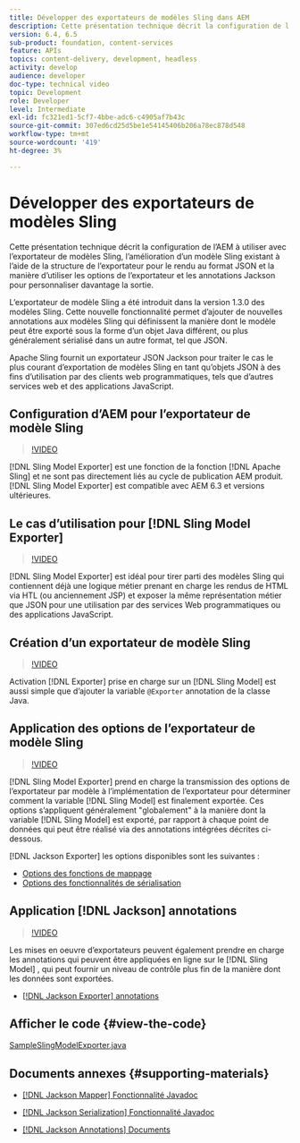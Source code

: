 ```yaml
---
title: Développer des exportateurs de modèles Sling dans AEM
description: Cette présentation technique décrit la configuration de l’AEM à utiliser avec l’exportateur de modèles Sling, l’amélioration d’un modèle Sling existant à l’aide de la structure de l’exportateur pour le rendu au format JSON et la manière d’utiliser les options de l’exportateur et les annotations Jackson pour personnaliser davantage la sortie.
version: 6.4, 6.5
sub-product: foundation, content-services
feature: APIs
topics: content-delivery, development, headless
activity: develop
audience: developer
doc-type: technical video
topic: Development
role: Developer
level: Intermediate
exl-id: fc321ed1-5cf7-4bbe-adc6-c4905af7b43c
source-git-commit: 307ed6cd25d5be1e54145406b206a78ec878d548
workflow-type: tm+mt
source-wordcount: '419'
ht-degree: 3%

---
```


# Développer des exportateurs de modèles Sling

Cette présentation technique décrit la configuration de l’AEM à utiliser avec l’exportateur de modèles Sling, l’amélioration d’un modèle Sling existant à l’aide de la structure de l’exportateur pour le rendu au format JSON et la manière d’utiliser les options de l’exportateur et les annotations Jackson pour personnaliser davantage la sortie.

L’exportateur de modèle Sling a été introduit dans la version 1.3.0 des modèles Sling. Cette nouvelle fonctionnalité permet d’ajouter de nouvelles annotations aux modèles Sling qui définissent la manière dont le modèle peut être exporté sous la forme d’un objet Java différent, ou plus généralement sérialisé dans un autre format, tel que JSON.

Apache Sling fournit un exportateur JSON Jackson pour traiter le cas le plus courant d’exportation de modèles Sling en tant qu’objets JSON à des fins d’utilisation par des clients web programmatiques, tels que d’autres services web et des applications JavaScript.

## Configuration d’AEM pour l’exportateur de modèle Sling

>[!VIDEO](https://video.tv.adobe.com/v/16862/?quality=12&learn=on)

[!DNL Sling Model Exporter] est une fonction de la fonction [!DNL Apache Sling] et ne sont pas directement liés au cycle de publication AEM produit. [!DNL Sling Model Exporter] est compatible avec AEM 6.3 et versions ultérieures.

## Le cas d’utilisation pour [!DNL Sling Model Exporter]

>[!VIDEO](https://video.tv.adobe.com/v/16863/?quality=12&learn=on)

[!DNL Sling Model Exporter] est idéal pour tirer parti des modèles Sling qui contiennent déjà une logique métier prenant en charge les rendus de HTML via HTL (ou anciennement JSP) et exposer la même représentation métier que JSON pour une utilisation par des services Web programmatiques ou des applications JavaScript.

## Création d’un exportateur de modèle Sling

>[!VIDEO](https://video.tv.adobe.com/v/16864/?quality=12&learn=on)

Activation [!DNL Exporter] prise en charge sur un [!DNL Sling Model] est aussi simple que d’ajouter la variable `@Exporter` annotation de la classe Java.

## Application des options de l’exportateur de modèle Sling

>[!VIDEO](https://video.tv.adobe.com/v/16865/?quality=12&learn=on)

[!DNL Sling Model Exporter] prend en charge la transmission des options de l’exportateur par modèle à l’implémentation de l’exportateur pour déterminer comment la variable [!DNL Sling Model] est finalement exportée. Ces options s’appliquent généralement &quot;globalement&quot; à la manière dont la variable [!DNL Sling Model] est exporté, par rapport à chaque point de données qui peut être réalisé via des annotations intégrées décrites ci-dessous.

[!DNL Jackson Exporter] les options disponibles sont les suivantes :

* [Options des fonctions de mappage](https://static.javadoc.io/com.fasterxml.jackson.core/jackson-databind/2.8.5/com/fasterxml/jackson/databind/MapperFeature.html)
* [Options des fonctionnalités de sérialisation](https://static.javadoc.io/com.fasterxml.jackson.core/jackson-databind/2.8.5/com/fasterxml/jackson/databind/SerializationFeature.html)

## Application [!DNL Jackson] annotations

>[!VIDEO](https://video.tv.adobe.com/v/16866/?quality=12&learn=on)

Les mises en oeuvre d’exportateurs peuvent également prendre en charge les annotations qui peuvent être appliquées en ligne sur le [!DNL Sling Model] , qui peut fournir un niveau de contrôle plus fin de la manière dont les données sont exportées.

* [[!DNL Jackson Exporter] annotations](https://github.com/FasterXML/jackson-annotations/wiki/Jackson-Annotations)

## Afficher le code {#view-the-code}

[SampleSlingModelExporter.java](https://github.com/Adobe-Consulting-Services/acs-aem-samples/blob/master/core/src/main/java/com/adobe/acs/samples/models/SampleSlingModelExporter.java)

## Documents annexes {#supporting-materials}

* [[!DNL Jackson Mapper] Fonctionnalité Javadoc](https://static.javadoc.io/com.fasterxml.jackson.core/jackson-databind/2.8.5/com/fasterxml/jackson/databind/MapperFeature.html)
* [[!DNL Jackson Serialization] Fonctionnalité Javadoc](https://static.javadoc.io/com.fasterxml.jackson.core/jackson-databind/2.8.5/com/fasterxml/jackson/databind/SerializationFeature.html)

* [[!DNL Jackson Annotations] Documents](https://github.com/FasterXML/jackson-annotations/wiki/Jackson-Annotations)
